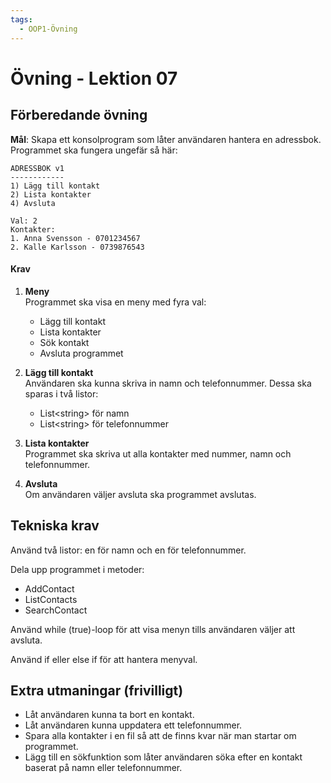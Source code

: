 ```yaml
---
tags:
  - OOP1-Övning
---
```


# Övning - Lektion 07

## Förberedande övning

**Mål**: Skapa ett konsolprogram som låter användaren hantera en adressbok. Programmet ska fungera ungefär så här:

```
ADRESSBOK v1
------------
1) Lägg till kontakt
2) Lista kontakter
4) Avsluta

Val: 2
Kontakter:
1. Anna Svensson - 0701234567
2. Kalle Karlsson - 0739876543
```

#### Krav

1. **Meny**   
Programmet ska visa en meny med fyra val:
    * Lägg till kontakt
    * Lista kontakter
    * Sök kontakt
    * Avsluta programmet

2. **Lägg till kontakt**   
Användaren ska kunna skriva in namn och telefonnummer. Dessa ska sparas i två listor:
    * List<string\> för namn
    * List<string\> för telefonnummer

3. **Lista kontakter**  
Programmet ska skriva ut alla kontakter med nummer, namn och telefonnummer.

4. **Avsluta**  
Om användaren väljer avsluta ska programmet avslutas.

## Tekniska krav

Använd två listor: en för namn och en för telefonnummer.

Dela upp programmet i metoder:

* AddContact
* ListContacts
* SearchContact

Använd while (true)-loop för att visa menyn tills användaren väljer att avsluta.

Använd if eller else if för att hantera menyval.

## Extra utmaningar (frivilligt)

* Låt användaren kunna ta bort en kontakt.
* Låt användaren kunna uppdatera ett telefonnummer.
* Spara alla kontakter i en fil så att de finns kvar när man startar om programmet.
* Lägg till en sökfunktion som låter användaren söka efter en kontakt baserat på namn eller telefonnummer.